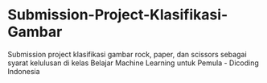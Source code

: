 # Submission-Project-Klasifikasi-Gambar
Submission project klasifikasi gambar rock, paper, dan scissors sebagai syarat kelulusan di kelas Belajar Machine Learning untuk Pemula - Dicoding Indonesia
